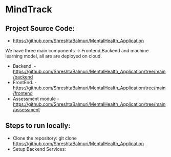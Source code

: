 # MindTrack
## Project Source Code: 
- https://github.com/ShreshtaBalmuri/MentalHealth_Application

We have three main components -> Frontend,Backend and machine learning model, all are are deployed on cloud.

- Backend.   -  https://github.com/ShreshtaBalmuri/MentalHealth_Application/tree/main/backend
- FrontEnd.  -  https://github.com/ShreshtaBalmuri/MentalHealth_Application/tree/main/frontend
- Assessment module  -  https://github.com/ShreshtaBalmuri/MentalHealth_Application/tree/main/assessment

## Steps to run locally:

- Clone the repository: git clone https://github.com/ShreshtaBalmuri/MentalHealth_Application
- Setup Backend Services:
	
